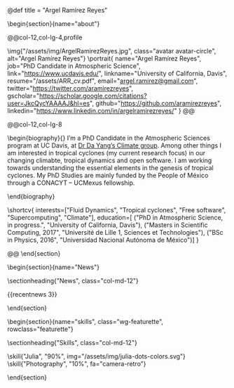 @def title = "Argel Ramírez Reyes"

<!-- -----------------
     BIOGRAPHY SECTION
     ----------------- -->

\begin{section}{name="about"}

<!-- LEFT COLUMN -->
@@col-12,col-lg-4,profile

\img{"/assets/img/ArgelRamirezReyes.jpg", class="avatar avatar-circle", alt="Argel Ramírez Reyes"}
\portrait{
  name="Argel Ramírez Reyes",
  job="PhD Candidate in Atmospheric Science",
  link="https://www.ucdavis.edu/",
  linkname="University of California, Davis",
  resume="/assets/ARR_cv.pdf",
  email="argel.ramirez@gmail.com",
  twitter="https://twitter.com/aramirezreyes",
  gscholar="https://scholar.google.com/citations?user=JkcQycYAAAAJ&hl=es",
  github="https://github.com/aramirezreyes",
  linkedin="https://www.linkedin.com/in/argelramirezreyes/"
}
@@ <!-- end of column -->

<!-- RIGHT COLUMN -->
@@col-12,col-lg-8

\begin{biography}{}
 I’m a PhD Candidate in the Atmospheric Sciences program at UC Davis, at [Dr Da Yang’s Climate group](https://www.yang-climate-group.org/). Among other things I am interested in tropical cyclones (my current research focus) in our changing climabte, tropical dynamics and open software. I am working towards understanding the essential elements in the genesis of tropical cyclones. My PhD Studies are mainly funded by the People of México through a CONACYT – UCMexus fellowship.
 
\end{biography}

\shortcv{
  interests=["Fluid Dynamics", "Tropical cyclones", "Free software", "Supercomputing", "Climate"],
  education=[
    ("PhD in Atmospheric Science, in progress.", "University of California, Davis"),
    ("Masters in Scientific Computing, 2017", "Université de Lille 1, Sciences et Technologies"),
    ("BSc in Physics, 2016", "Universidad Nacional Autónoma de México")]
}

@@ <!-- end of column -->
\end{section}



<!-- --------------
     NEWS SECTION
     -------------- -->

\begin{section}{name="News"} <!--, class="wg-featurette", rowclass="featurette"} -->

\sectionheading{"News", class="col-md-12"}

{{recentnews 3}}

\end{section}


<!-- --------------
     SKILLS SECTION
     -------------- -->

\begin{section}{name="skills", class="wg-featurette", rowclass="featurette"}

\sectionheading{"Skills", class="col-md-12"}

\skill{"Julia", "90%", img="/assets/img/julia-dots-colors.svg"}
\skill{"Photography", "10%", fa="camera-retro"}

\end{section}

 <!-- ------------------
     EXPERIENCE SECTION
     ------------------ -->

<!-- \begin{section}{name="news"} -->

<!-- \sectionheading{"News", class="col-12 col-lg-4"} -->

<!-- @@col-12,col-lg-8 -->

<!-- \experience{ -->
<!--   title="CEO", -->
<!--   company="GenCoin", -->
<!--   descr=""" -->
<!--     Responsibilities include: -->
<!--     * Analysing -->
<!--     * Modelling -->
<!--     * Deploying -->
<!--     """, -->
<!--   from="Jan 2017", -->
<!--   to="Present", -->
<!--   location="California", -->
<!--   active=true -->
<!--   } -->
<!-- \experience{ -->
<!--   title="Professor", -->
<!--   company="University X", -->
<!--   from="Jan 2016", -->
<!--   to="Dec 2016", -->
<!--   last=true, -->
<!--   location="California", -->
<!--   descr="Taught electronic engineering and researched semiconductor physics." -->
<!--   } -->

<!-- @@ -->

<!-- \end{section} -->

<!-- ------------------
     EXPERIENCE SECTION
     ------------------ -->

<!-- \begin{section}{name="experience"} -->

<!-- \sectionheading{"Experience", class="col-12 col-lg-4"} -->

<!-- @@col-12,col-lg-8 -->

<!-- \experience{ -->
<!--   title="CEO", -->
<!--   company="GenCoin", -->
<!--   descr=""" -->
<!--     Responsibilities include: -->
<!--     * Analysing -->
<!--     * Modelling -->
<!--     * Deploying -->
<!--     """, -->
<!--   from="Jan 2017", -->
<!--   to="Present", -->
<!--   location="California", -->
<!--   active=true -->
<!--   } -->
<!-- \experience{ -->
<!--   title="Professor", -->
<!--   company="University X", -->
<!--   from="Jan 2016", -->
<!--   to="Dec 2016", -->
<!--   last=true, -->
<!--   location="California", -->
<!--   descr="Taught electronic engineering and researched semiconductor physics." -->
<!--   } -->

<!-- @@ -->

<!-- \end{section} -->

<!-- -----------------------
     ACCOMPLISHMENTS SECTION
     ----------------------- -->


<!-- \begin{section}{name="accomplishments"} -->

<!-- \sectionheading{"Accomplish­ments", class="col-12 col-lg-4"} -->

<!-- @@col-12,col-lg-8 -->

<!-- \certificate{ -->
<!--   title="Neural Networks and Deep Learning", -->
<!--   meta="Coursera", -->
<!--   metalink="https://www.coursera.org", -->
<!--   date="Oct 2018", -->
<!--   certlink="https://www.coursera.org" -->
<!--   } -->
<!-- \certificate{ -->
<!--   title="Blockchain Fundamentals", -->
<!--   descr="Formulated informed **blockchain** models, hypotheses, and use cases.", -->
<!--   meta="Coursera", -->
<!--   metalink="https://www.edx.org", -->
<!--   date="Mar 2018", -->
<!--   certlink="https://www.edx.org" -->
<!--   } -->
<!-- \certificate{ -->
<!--   title="Object-Oriented Programming in R: S3 and R6 Course", -->
<!--   meta="DataCamp", -->
<!--   metalink="https://www.datacamp.com", -->
<!--   date="Jul 2017 – Dec 2017", -->
<!--   certlink="https://www.datacamp.com" -->
<!-- } -->

<!-- @@ -->

<!-- \end{section} -->

<!-- --------------------
     RECENT POSTS SECTION
     -------------------- -->

<!-- \begin{section}{name="posts", class="wg-pages"} -->

<!-- \sectionheading{"Recent Posts", class="col-12 col-lg-4"} -->

<!-- @@col-12,col-lg-8 -->

<!-- {{recentposts 3}} -->

<!-- @@ -->

<!-- \end{section} -->

<!-- -----------------
     PORTFOLIO SECTION XXX
     ----------------- -->

<!-- -------------
     TALKS SECTION XXX
     ------------- -->

<!-- --------------------
     FEATURED PUB SECTION XXX
     -------------------- -->

<!-- ---------------------------
     RECENT PUBLICATIONS SECTION XXX
     --------------------------- -->
